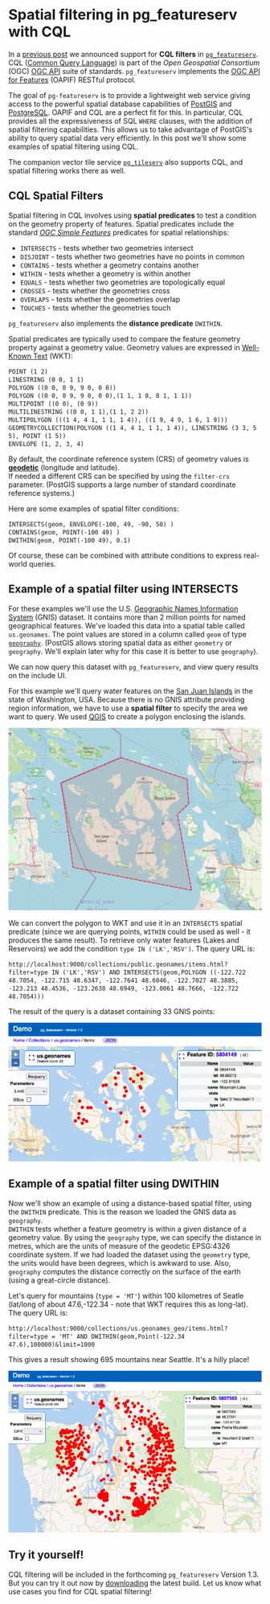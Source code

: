 # Spatial filtering in pg_featureserv with CQL 

In a [previous post](https://blog.crunchydata.com/blog/cql-filtering-in-pg_featureserv) 
we announced support for **CQL filters** in [`pg_featureserv`](https://github.com/CrunchyData/pg_featureserv).
CQL ([Common Query Language](https://docs.ogc.org/DRAFTS/21-065.html)) 
is part of the *Open Geospatial Consortium* (OGC)
[OGC API](https://ogcapi.ogc.org/#standards) suite of standards.
`pg_featureserv` implements the [OGC API for Features](https://ogcapi.ogc.org/features/) (OAPIF) RESTful protocol.

The goal of `pg-featureserv` is to provide a lightweight web service giving access
to the powerful spatial database capabilities of [PostGIS](https://postgis.net/) and [PostgreSQL](https://www.postgresql.org/).
OAPIF and CQL are a perfect fit for this.
In particular, CQL provides all the expressiveness of SQL `WHERE` clauses, 
with the addition of spatial filtering capabilities.
This allows us to take advantage of PostGIS's ability to query spatial data very efficiently.
In this post we'll show some examples of spatial filtering using CQL.

The companion vector tile service [`pg_tileserv`](https://github.com/CrunchyData/pg_tileserv) also supports CQL, 
and spatial filtering works there as well.

## CQL Spatial Filters

Spatial filtering in CQL involves using **spatial predicates** to test a condition on the geometry property of features.
Spatial predicates include the standard [*OGC Simple Features*](https://www.ogc.org/standards/sfs) predicates for spatial relationships:

* `INTERSECTS` - tests whether two geometries intersect
* `DISJOINT` - tests whether two geometries have no points in common
* `CONTAINS` - tests whether a geometry contains another
* `WITHIN` - tests whether a geometry is within another
* `EQUALS` - tests whether two geometries are topologically equal
* `CROSSES` - tests whether the geometries cross
* `OVERLAPS` - tests whether the geometries overlap
* `TOUCHES` - tests whether the geometries touch

`pg_featureserv` also implements the **distance predicate** `DWITHIN`.

Spatial predicates are typically used to compare the feature geometry property against a geometry value. 
Geometry values are expressed in [Well-Known Text](https://en.wikipedia.org/wiki/Well-known_text_representation_of_geometry) (WKT):

```
POINT (1 2)
LINESTRING (0 0, 1 1)
POLYGON ((0 0, 0 9, 9 0, 0 0))
POLYGON ((0 0, 0 9, 9 0, 0 0),(1 1, 1 8, 8 1, 1 1))
MULTIPOINT ((0 0), (0 9))
MULTILINESTRING ((0 0, 1 1),(1 1, 2 2))
MULTIPOLYGON (((1 4, 4 1, 1 1, 1 4)), ((1 9, 4 9, 1 6, 1 9)))
GEOMETRYCOLLECTION(POLYGON ((1 4, 4 1, 1 1, 1 4)), LINESTRING (3 3, 5 5), POINT (1 5))
ENVELOPE (1, 2, 3, 4)
```
By default, the coordinate reference system (CRS) of geometry values is [**geodetic**](https://en.wikipedia.org/wiki/Geodetic_datum) (longitude and latitude).  
If needed a different CRS can be specified by using the `filter-crs` parameter.
(PostGIS supports a large number of standard coordinate reference systems.)

Here are some examples of spatial filter conditions:
```
INTERSECTS(geom, ENVELOPE(-100, 49, -90, 50) )
CONTAINS(geom, POINT(-100 49) )
DWITHIN(geom, POINT(-100 49), 0.1)
```
Of course, these can be combined with attribute conditions to express real-world queries.

## Example of a spatial filter using INTERSECTS

For these examples we'll use the U.S. [Geographic Names Information System](https://en.wikipedia.org/wiki/Geographic_Names_Information_System) (GNIS) dataset.
It contains more than 2 million points for named geographical features.
We've loaded this data into a spatial table called `us.geonames`.
The point values are stored in a column called `geom` of type
[`geography`](https://blog.crunchydata.com/blog/postgis-and-the-geography-type).
(PostGIS allows storing spatial data as either `geometry` or `geography`.  We'll explain later why for this case it is better to use `geography`).

We can now query this dataset with `pg_featureserv`, and view query results on the include UI.

For this example we'll query water features on the [San Juan Islands](https://en.wikipedia.org/wiki/San_Juan_Islands)
in the state of Washington, USA.
Because there is no GNIS attribute providing region information, we have to use a **spatial filter**
to specify the area we want to query.
We used [QGIS](https://www.qgis.org) to create a polygon enclosing the islands.

![](pgfs-cql-spatial-sanjuan-polygon.png)

We can convert the polygon to WKT and use it in an `INTERSECTS` spatial predicate
(since we are querying points, `WITHIN` could be used as well - it produces the same result).
To retrieve only water features (Lakes and Reservoirs) we add the condition `type IN ('LK','RSV')`.
The query URL is:
```
http://localhost:9000/collections/public.geonames/items.html?filter=type IN ('LK','RSV') AND INTERSECTS(geom,POLYGON ((-122.722 48.7054, -122.715 48.6347, -122.7641 48.6046, -122.7027 48.3885, -123.213 48.4536, -123.2638 48.6949, -123.0061 48.7666, -122.722 48.7054)))
```
The result of the query is a dataset containing 33 GNIS points:

![](pgfs-cql-spatial-sanjuan-lkrsv.png)

## Example of a spatial filter using DWITHIN

Now we'll show an example of using a distance-based spatial filter, using the `DWITHIN` predicate.
This is the reason we loaded the GNIS data as `geography`.  
`DWITHIN` tests whether a feature geometry is within a given distance of a geometry value.
By using the `geography` type, we can specify the distance in metres, which are the units of measure of the geodetic EPSG:4326 coordinate system.
If we had loaded the dataset using the `geometry` type, the units would have been degrees, which is awkward to use.
Also, `geography` computes the distance correctly on the surface of the earth (using a great-circle distance).

Let's query for mountains (`type = 'MT'`) within 100 kilometres of Seatle (lat/long of about 47.6,-122.34 - note that WKT requires this as long-lat).
The query URL is:
```
http://localhost:9000/collections/us.geonames_geo/items.html?filter=type = 'MT' AND DWITHIN(geom,Point(-122.34 47.6),100000)&limit=1000
```
This gives a result showing 695 mountains near Seattle. It's a hilly place!

![](pgfs-cql-spatial-dwithin-mt.png)


## Try it yourself!

CQL filtering will be included in the forthcoming `pg_featureserv` Version 1.3.
But you can try it out now by [downloading](https://github.com/CrunchyData/pg_featureserv#download) the latest build. 
Let us know what use cases you find for CQL spatial filtering!

